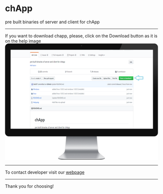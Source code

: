 # chApp
pre built binaries of server and client for chApp
***
If you want to download chapp, please, click on the Download button as it is on the help image ![help picture](https://github.com/tia337/chApp/blob/master/help_u.png)
***
To contact  developer visit our [webpage](https://zzitcyzdb.wixsite.com/chapp)
***
Thank you for choosing!
